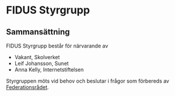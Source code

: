 # FIDUS Styrgrupp
## Sammansättning

FIDUS Styrgrupp består för närvarande av

- Vakant, Skolverket
- Leif Johansson, Sunet
- Anna Kelly, Internetstiftelsen

Styrgruppen möts vid behov och beslutar i frågor som förbereds av [Federationsrådet](Federationsrådet).
